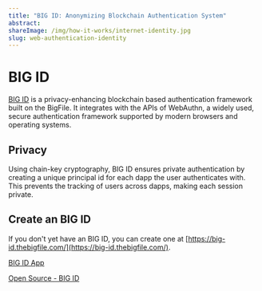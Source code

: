 ```yaml
---
title: "BIG ID: Anonymizing Blockchain Authentication System"
abstract:
shareImage: /img/how-it-works/internet-identity.jpg
slug: web-authentication-identity
---
```


# BIG ID

[BIG ID](https://big-id.thebigfile.com/) is a privacy-enhancing blockchain based authentication framework built on the BigFile. It integrates with the APIs of WebAuthn, a widely used, secure authentication framework supported by modern browsers and operating systems. 

## Privacy

Using chain-key cryptography, BIG ID ensures private authentication by creating a unique principal id for each dapp the user authenticates with. This prevents the tracking of users across dapps, making each session private.

## Create an BIG ID

If you don't yet have an BIG ID, you can create one at [https://big-id.thebigfile.com/](https://big-id.thebigfile.com/).



[BIG ID App](https://big-id.thebigfile.com/)

[Open Source - BIG ID](https://github.com/thebigfilecom/big-id)